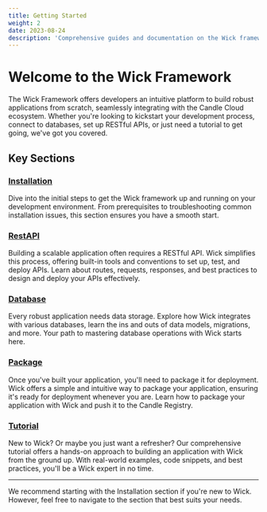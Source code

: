 ```yaml
---
title: Getting Started
weight: 2
date: 2023-08-24
description: 'Comprehensive guides and documentation on the Wick framework.'
---
```


# Welcome to the Wick Framework

The Wick Framework offers developers an intuitive platform to build robust applications from scratch, seamlessly integrating with the Candle Cloud ecosystem. Whether you're looking to kickstart your development process, connect to databases, set up RESTful APIs, or just need a tutorial to get going, we've got you covered.

## Key Sections

### [Installation](./installation/)

Dive into the initial steps to get the Wick framework up and running on your development environment. From prerequisites to troubleshooting common installation issues, this section ensures you have a smooth start.

### [RestAPI](./rest-api/)

Building a scalable application often requires a RESTful API. Wick simplifies this process, offering built-in tools and conventions to set up, test, and deploy APIs. Learn about routes, requests, responses, and best practices to design and deploy your APIs effectively.

### [Database](./database/)

Every robust application needs data storage. Explore how Wick integrates with various databases, learn the ins and outs of data models, migrations, and more. Your path to mastering database operations with Wick starts here.

### [Package](./package/)

Once you've built your application, you'll need to package it for deployment. Wick offers a simple and intuitive way to package your application, ensuring it's ready for deployment whenever you are. Learn how to package your application with Wick and push it to the Candle Registry.

### [Tutorial](./tutorial/)

New to Wick? Or maybe you just want a refresher? Our comprehensive tutorial offers a hands-on approach to building an application with Wick from the ground up. With real-world examples, code snippets, and best practices, you'll be a Wick expert in no time.

---

We recommend starting with the Installation section if you're new to Wick. However, feel free to navigate to the section that best suits your needs.
